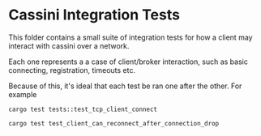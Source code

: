 # Cassini Integration Tests

This folder contains a small suite of integration tests for how a client may interact with cassini over a network.

Each one represents a a case of client/broker interaction, such as basic connecting, registration, timeouts etc.

Because of this, it's ideal that each test be ran one after the other. For example

`cargo test tests::test_tcp_client_connect`

`cargo test test_client_can_reconnect_after_connection_drop`

